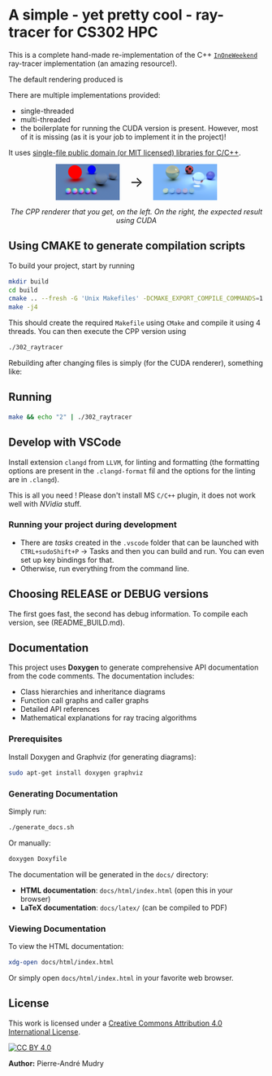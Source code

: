 # A simple - yet pretty cool - ray-tracer for CS302 HPC

This is a complete hand-made re-implementation of the C++ [`InOneWeekend`](https://github.com/RayTracing/raytracing.github.io/tree/release/src/InOneWeekend) ray-tracer implementation (an amazing resource!). 

The default rendering produced is 

There are multiple implementations provided: 
- single-threaded
- multi-threaded
- the boilerplate for running the CUDA version is present. However, most of it is missing (as it is your job to implement it in the project)!

It uses [single-file public domain (or MIT licensed) libraries for C/C++](https://github.com/nothings/stb/tree/master).


<div align="center" style="display: flex; align-items: center; justify-content: center; gap: 20px;">
    <img src="images/output.png" alt="Ray Tracer Output" width="25%">
    <span style="font-size: 2em;">→</span>
    <img src="images/expected/end_2048s.png" alt="The Ray Tracer Output when the project is finished" width="25%">
</div>
<div align="center">
    <p><em>The CPP renderer that you get, on the left. On the right, the expected result using CUDA</em></p>
</div>


## Using CMAKE to generate compilation scripts

To build your project, start by running

```bash
mkdir build
cd build
cmake .. --fresh -G 'Unix Makefiles' -DCMAKE_EXPORT_COMPILE_COMMANDS=1 && cp compile_commands.json ..
make -j4
```

This should create the required `Makefile` using `CMake` and compile it using 4 threads. You can then execute the CPP version using

```bash
./302_raytracer
```

Rebuilding after changing files is simply (for the CUDA renderer), something like: 

## Running
```bash
make && echo "2" | ./302_raytracer
```

## Develop with VSCode

Install extension `clangd` from `LLVM`, for linting and formatting (the formatting options are present in the `.clangd-format` fil and the options for the linting are in `.clangd`). 

This is all you need ! Please don't install MS `C/C++` plugin, it does not work well with _NVidia_ stuff.

### Running your project during development
- There are *tasks* created in the `.vscode` folder that can be launched with `CTRL+sudoShift+P` → Tasks and then you can build and run. You can even set up key bindings for that.
- Otherwise, run everything from the command line. 

## Choosing RELEASE or DEBUG versions

The first goes fast, the second has debug information. To compile each version, see (README_BUILD.md).

## Documentation

This project uses **Doxygen** to generate comprehensive API documentation from the code comments. The documentation includes:
- Class hierarchies and inheritance diagrams
- Function call graphs and caller graphs
- Detailed API references
- Mathematical explanations for ray tracing algorithms

### Prerequisites

Install Doxygen and Graphviz (for generating diagrams):

```bash
sudo apt-get install doxygen graphviz
```

### Generating Documentation

Simply run:

```bash
./generate_docs.sh
```

Or manually:

```bash
doxygen Doxyfile
```

The documentation will be generated in the `docs/` directory:
- **HTML documentation**: `docs/html/index.html` (open this in your browser)
- **LaTeX documentation**: `docs/latex/` (can be compiled to PDF)

### Viewing Documentation

To view the HTML documentation:

```bash
xdg-open docs/html/index.html
```

Or simply open `docs/html/index.html` in your favorite web browser.

## License

This work is licensed under a [Creative Commons Attribution 4.0 International License](http://creativecommons.org/licenses/by/4.0/).

[![CC BY 4.0](https://i.creativecommons.org/l/by-nc-sa/4.0/88x31.png)](http://creativecommons.org/licenses/by/4.0/) 

**Author:** Pierre-André Mudry